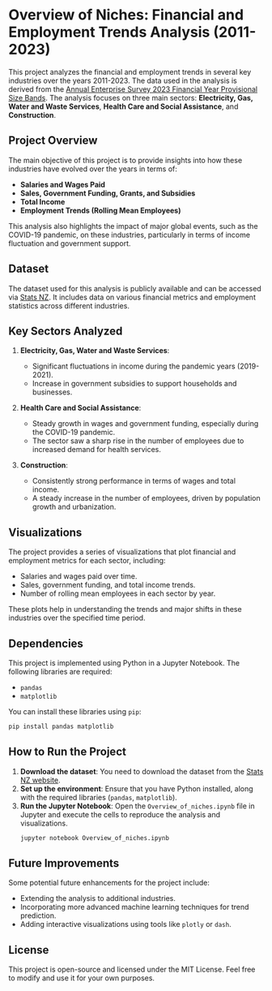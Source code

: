 
# Overview of Niches: Financial and Employment Trends Analysis (2011-2023)

This project analyzes the financial and employment trends in several key industries over the years 2011-2023. The data used in the analysis is derived from the [Annual Enterprise Survey 2023 Financial Year Provisional Size Bands](https://www.stats.govt.nz/information-releases/annual-enterprise-survey-2023-financial-year-provisional). The analysis focuses on three main sectors: **Electricity, Gas, Water and Waste Services**, **Health Care and Social Assistance**, and **Construction**.

## Project Overview

The main objective of this project is to provide insights into how these industries have evolved over the years in terms of:
- **Salaries and Wages Paid**
- **Sales, Government Funding, Grants, and Subsidies**
- **Total Income**
- **Employment Trends (Rolling Mean Employees)**

This analysis also highlights the impact of major global events, such as the COVID-19 pandemic, on these industries, particularly in terms of income fluctuation and government support.

## Dataset

The dataset used for this analysis is publicly available and can be accessed via [Stats NZ](https://www.stats.govt.nz/information-releases/annual-enterprise-survey-2023-financial-year-provisional). It includes data on various financial metrics and employment statistics across different industries.

## Key Sectors Analyzed

1. **Electricity, Gas, Water and Waste Services**:
   - Significant fluctuations in income during the pandemic years (2019-2021).
   - Increase in government subsidies to support households and businesses.
   
2. **Health Care and Social Assistance**:
   - Steady growth in wages and government funding, especially during the COVID-19 pandemic.
   - The sector saw a sharp rise in the number of employees due to increased demand for health services.
   
3. **Construction**:
   - Consistently strong performance in terms of wages and total income.
   - A steady increase in the number of employees, driven by population growth and urbanization.

## Visualizations

The project provides a series of visualizations that plot financial and employment metrics for each sector, including:
- Salaries and wages paid over time.
- Sales, government funding, and total income trends.
- Number of rolling mean employees in each sector by year.

These plots help in understanding the trends and major shifts in these industries over the specified time period.

## Dependencies

This project is implemented using Python in a Jupyter Notebook. The following libraries are required:
- `pandas`
- `matplotlib`

You can install these libraries using `pip`:
```bash
pip install pandas matplotlib
```

## How to Run the Project

1. **Download the dataset**: You need to download the dataset from the [Stats NZ website](https://www.stats.govt.nz/information-releases/annual-enterprise-survey-2023-financial-year-provisional).
2. **Set up the environment**: Ensure that you have Python installed, along with the required libraries (`pandas`, `matplotlib`).
3. **Run the Jupyter Notebook**: Open the `Overview_of_niches.ipynb` file in Jupyter and execute the cells to reproduce the analysis and visualizations.
   ```bash
   jupyter notebook Overview_of_niches.ipynb
   ```

## Future Improvements

Some potential future enhancements for the project include:
- Extending the analysis to additional industries.
- Incorporating more advanced machine learning techniques for trend prediction.
- Adding interactive visualizations using tools like `plotly` or `dash`.

## License

This project is open-source and licensed under the MIT License. Feel free to modify and use it for your own purposes.
